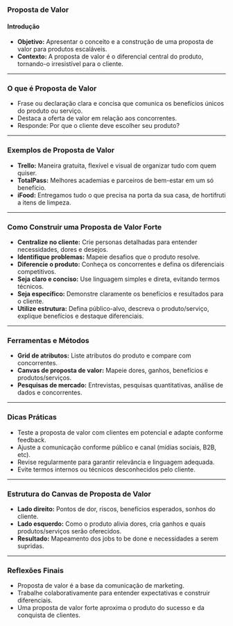 ### Proposta de Valor

#### Introdução

- **Objetivo:** Apresentar o conceito e a construção de uma proposta de valor para produtos escaláveis.
- **Contexto:** A proposta de valor é o diferencial central do produto, tornando-o irresistível para o cliente.

---

### O que é Proposta de Valor

- Frase ou declaração clara e concisa que comunica os benefícios únicos do produto ou serviço.
- Destaca a oferta de valor em relação aos concorrentes.
- Responde: Por que o cliente deve escolher seu produto?

---

### Exemplos de Proposta de Valor

- **Trello:** Maneira gratuita, flexível e visual de organizar tudo com quem quiser.
- **TotalPass:** Melhores academias e parceiros de bem-estar em um só benefício.
- **iFood:** Entregamos tudo o que precisa na porta da sua casa, de hortifruti a itens de limpeza.

---

### Como Construir uma Proposta de Valor Forte

- **Centralize no cliente:** Crie personas detalhadas para entender necessidades, dores e desejos.
- **Identifique problemas:** Mapeie desafios que o produto resolve.
- **Diferencie o produto:** Conheça os concorrentes e defina os diferenciais competitivos.
- **Seja claro e conciso:** Use linguagem simples e direta, evitando termos técnicos.
- **Seja específico:** Demonstre claramente os benefícios e resultados para o cliente.
- **Utilize estrutura:** Defina público-alvo, descreva o produto/serviço, explique benefícios e destaque diferenciais.

---

### Ferramentas e Métodos

- **Grid de atributos:** Liste atributos do produto e compare com concorrentes.
- **Canvas de proposta de valor:** Mapeie dores, ganhos, benefícios e produtos/serviços.
- **Pesquisas de mercado:** Entrevistas, pesquisas quantitativas, análise de dados e concorrentes.

---

### Dicas Práticas

- Teste a proposta de valor com clientes em potencial e adapte conforme feedback.
- Ajuste a comunicação conforme público e canal (mídias sociais, B2B, etc).
- Revise regularmente para garantir relevância e linguagem adequada.
- Evite termos internos ou técnicos desconhecidos pelo cliente.

---

### Estrutura do Canvas de Proposta de Valor

- **Lado direito:** Pontos de dor, riscos, benefícios esperados, sonhos do cliente.
- **Lado esquerdo:** Como o produto alivia dores, cria ganhos e quais produtos/serviços serão oferecidos.
- **Resultado:** Mapeamento dos jobs to be done e necessidades a serem supridas.

---

### Reflexões Finais

- Proposta de valor é a base da comunicação de marketing.
- Trabalhe colaborativamente para entender expectativas e construir diferenciais.
- Uma proposta de valor forte aproxima o produto do sucesso e da conquista de clientes.
